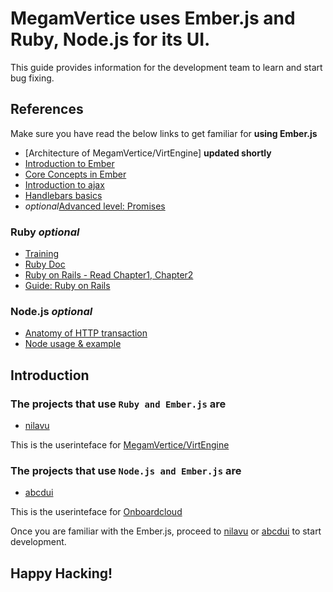 # **MegamVertice** uses Ember.js and Ruby, Node.js for its UI.

This guide provides information for the development team to learn and start bug fixing.


## References

Make sure you have read the below links to get familiar for **using Ember.js**

* [Architecture of MegamVertice/VirtEngine] **updated shortly**
* [Introduction to Ember](https://guides.emberjs.com/v2.12.0/)
* [Core Concepts in Ember](https://guides.emberjs.com/v2.12.0/getting-started/core-concepts/)
* [Introduction to ajax](https://www.w3schools.com/xml/ajax_intro.asp)
* [Handlebars basics](https://guides.emberjs.com/v2.12.0/templates/handlebars-basics/)
* *optional*[Advanced level: Promises](https://guides.emberjs.com/v2.12.0/routing/asynchronous-routing/#toc_a-word-on-promises)

### Ruby *optional*

- [Training](https://www.codecademy.com/learn/ruby)
- [Ruby Doc](https://www.ruby-lang.org/en/documentation/)
- [Ruby on Rails - Read Chapter1, Chapter2](https://www.railstutorial.org/book)
- [Guide: Ruby on Rails](http://guides.rubyonrails.org/)

### Node.js *optional*

- [Anatomy of HTTP transaction](https://nodejs.org/en/docs/guides/anatomy-of-an-http-transaction/)
- [Node usage & example](https://nodejs.org/api/synopsis.html)


## Introduction

### The projects that use `Ruby and Ember.js` are 

- [nilavu](https://gitlab.com/megamsys/nilavu.git) 

This is the userinteface for [MegamVertice/VirtEngine](https://docs.megam.io)

### The projects that use `Node.js and Ember.js` are 

- [abcdui](https://gitlab.com.com/megamsys/abcdui)

This is the userinteface for [Onboardcloud](https://gitlab.com/megamsys/abcdui)


Once you are familiar with the Ember.js, proceed to [nilavu](https://gitlab.com/megamsys/nilavu.git) or [abcdui](https://gitlab.com/megamsys/abcdui) to start development.

## Happy Hacking!
